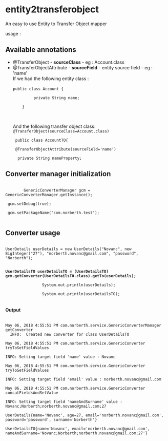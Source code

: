 # entity2transferobject
An easy to use Entity to Transfer Object mapper


usage : 

<h2>Available annotations </h2>
<ul>
<li> @TransferObject - <b>sourceClass</b> - eg : Account.class</li>
<li> @TransferObjectAttribute - <b>sourceField</b> - entity source field - eg : 'name'
<br/> If we had the following entity class :
<br/>
<code>
public class Account {
<br/>         private String name;
<br/>    }
<br/>  
</code>
<br /> And the following transfer object class:
<code>
@TransferObject(sourceClass=Account.class)
<br/> public class AccountTO{
<br/> @TransferObjectAttribute(sourceField='name')
<br/>  private String nameProperty;
</code>
</li>
</ul>

<h2>Converter manager initialization</h2>

<code>
        GenericConverterManager gcm = GenericConverterManager.getInstance();
       <br> gcm.setDebug(true);
       <br> gcm.setPackageName("com.norberth.test");
       
</code>
<h2> Converter usage </h2>
<code>
UserDetails userDetails = new UserDetails("Novanc", new BigInteger("27"), "norberth.novanc@gmail.com", "password", "Norberth");
<b>
<br/>UserDetailsTO userDetailsTO = (UserDetailsTO) gcm.getConverter(UserDetailsTO.class).getTo(userDetails);
</b>
                System.out.println(userDetails);
<br>                System.out.println(userDetailsTO);
                </code>
                
<h4>Output </h4>
<code>
May 06, 2018 4:55:51 PM com.norberth.service.GenericConverterManager getConverter
  INFO:  Created new converter for class UserDetailsTO
<br/>May 06, 2018 4:55:51 PM com.norberth.service.GenericConverter tryToSetFieldValues
<br/>INFO: Setting target field 'name' value : Novanc
<br/>May 06, 2018 4:55:51 PM com.norberth.service.GenericConverter tryToSetFieldValues
<br/>INFO: Setting target field 'email' value : norberth.novanc@gmail.com
<br/>May 06, 2018 4:55:51 PM com.norberth.service.GenericConverter concatFieldsAndSetValue
<br/>INFO: Setting target field 'nameAndSurname' value : Novanc;Norberth;norberth.novanc@gmail.com;27
<br/>UserDetails{name='Novanc', age=27, email='norberth.novanc@gmail.com', password='password', surname='Norberth'}
<br/>UserDetailsTO{name='Novanc', email='norberth.novanc@gmail.com', nameAndSurname='Novanc;Norberth;norberth.novanc@gmail.com;27'}
</code>